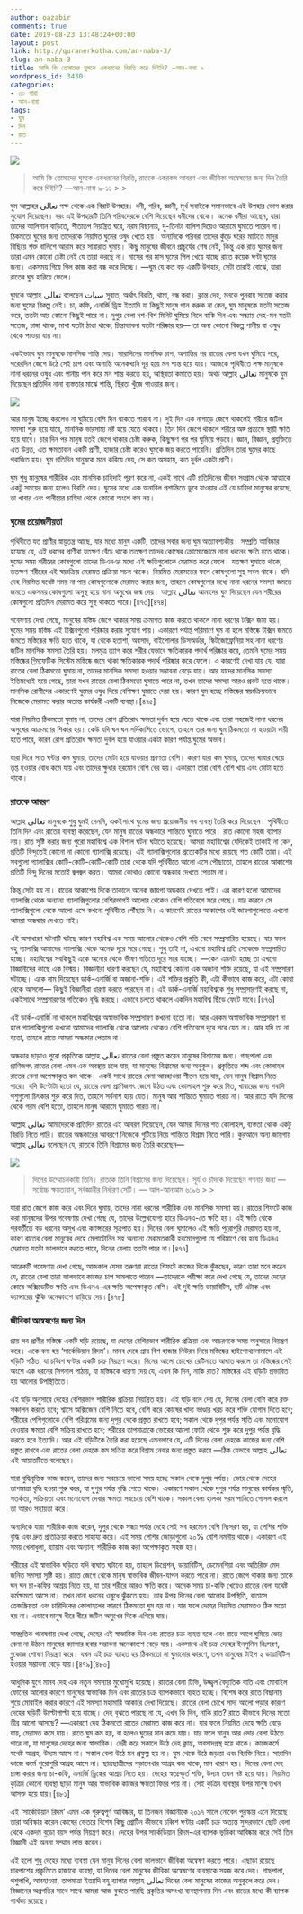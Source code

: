 ```yaml
---
author: oazabir
comments: true
date: 2019-08-23 13:48:24+00:00
layout: post
link: http://quranerkotha.com/an-naba-3/
slug: an-naba-3
title: আমি কি তোমাদের ঘুমকে একধরনের বিরতি করে দিইনি? —আন-নাবা ৯
wordpress_id: 3430
categories:
- ৩০ পারা
- আন-নাবা
tags:
- ঘুম
- দিন
- রাত
---
```



![](https://quranerkotha.com/wp-content/uploads/2019/08/78-4.png)





<blockquote>আমি কি তোমাদের ঘুমকে একধরনের বিরতি, রাতকে একরকম আবরণ এবং জীবিকা অন্বেষণের জন্য দিন তৈরি করে দিইনি? —আন-নাবা ৯-১১
> 
> </blockquote>







ঘুম আল্লাহর تعالى পক্ষ থেকে এক বিরাট উপহার। ধনী, গরিব, জ্ঞানী, মূর্খ সবাইকে সমানভাবে এই উপহার ভোগ করার সুযোগ দিয়েছেন। বরং এই উপহারটি তিনি গরিবদেরকে বেশি দিয়েছেন ধনীদের থেকে। অনেক ধনীরা আছেন, যারা তাদের আলিশান বাড়িতে, শীতাতপ নিয়ন্ত্রিত ঘরে, নরম বিছানায়, দু-তিনটা বালিশ দিয়েও আরামে ঘুমাতে পারেন না। ঠিকমতো ঘুমের জন্য তাদেরকে নিয়মিত ঘুমের ওষুধ খেতে হয়। অন্যদিকে গরিবরা তাদের কুঁড়ে ঘরের মাটিতে মাদুর বিছিয়ে শক্ত বালিশে আরাম করে সারারাত ঘুমায়। কিছু মানুষের জীবনে প্রাচুর্যের শেষ নেই, কিন্তু এক রাত ঘুমের জন্য তারা এমন কোনো চেষ্টা নেই যে তারা করছে না। মাসের পর মাস ঘুমের পিল খেয়ে যাচ্ছে রাতে কয়েক ঘণ্টা ঘুমের জন্য। একসময় গিয়ে পিল কাজ করা বন্ধ করে দিচ্ছে। —ঘুম যে কত বড় একটি উপহার, সেটা তারাই বোঝে, যারা রাতের ঘুম হারিয়ে ফেলে।







ঘুমকে আল্লাহ تعالى বলেছেন سبات সুবাত, অর্থাৎ বিরতি, থামা, বন্ধ করা। ক্লান্ত দেহ, মনকে পুনরায় সতেজ করার জন্য ঘুমের বিকল্প নেই। চা, কফি, এনার্জি ড্রিঙ্ক ইত্যাদি যা কিছুই মানুষ পান করুক না কেন, ঘুম মানুষকে যতটা সতেজ করে, ততটা আর কোনো কিছুই পারে না। দুপুর বেলা দশ-বিশ মিনিট ঘুমিয়ে নিলে বাকি দিন এবং সন্ধ্যায় দেহ-মন যতটা সতেজ, চাঙ্গা থাকে; মাথা যতটা ঠাণ্ডা থাকে; চিন্তাভাবনা যতটা পরিষ্কার হয়— তা অন্য কোনো বিকল্প পানীয় বা ওষুধ থেকে পাওয়া যায় না।







একইভাবে ঘুম মানুষকে মানসিক শান্তি দেয়। সারাদিনের মানসিক চাপ, অশান্তির পর রাতের বেলা যখন ঘুমিয়ে পরে, পরেরদিন জেগে উঠে সেই চাপ এবং অশান্তি অনেকখানি দূর হয়ে মন শান্ত হয়ে যায়। আজকে পৃথিবীতে লক্ষ মানুষকে নানা ধরনের ওষুধ এবং পানীয় পান করে মন শান্ত করতে হয়, অস্থিরতা কমাতে হয়। অথচ আল্লাহ تعالى মানুষকে ঘুম দিয়েছেন প্রতিদিন নানা ব্যস্ততার মাঝে শান্তি, স্থিরতা খুঁজে পাওয়ার জন্য।





<!-- more -->



![](https://quranerkotha.com/wp-content/uploads/2019/08/78_3.png)





আর মানুষ ইচ্ছে করলেও না ঘুমিয়ে বেশি দিন থাকতে পারবে না। দুই দিন এক নাগাড়ে জেগে থাকলেই শরীরে জটিল সমস্যা শুরু হয়ে যাবে, মানসিক ভারসাম্য নষ্ট হয়ে যেতে থাকবে। তিন দিন জেগে থাকলে শরীরে অঙ্গ প্রত্যঙ্গে স্থায়ী ক্ষতি হয়ে যাবে। চার দিন পর মানুষ যতই জেগে থাকার চেষ্টা করুক, কিছুক্ষণ পর পর ঘুমিয়ে পড়বে। জ্ঞান, বিজ্ঞান, প্রযুক্তিতে এত উন্নত, এত ক্ষমতাবান একটি প্রাণী, হাজার চেষ্টা করেও ঘুমকে জয় করতে পারেনি। প্রতিদিন তারা ঘুমের কাছে পরাজিত হয়। ঘুম প্রতিদিন মানুষকে মনে করিয়ে দেয়, সে কত অসহায়, কত দুর্বল একটা প্রাণী।







ঘুম শুধু মানুষের শারীরিক এবং মানসিক চাহিদাই পূরণ করে না, একই সাথে এটি প্রতিদিনের জীবন সংগ্রাম থেকে আত্মাকে একটু সময়ের জন্য হলেও বিরতি দেয়। ঘুমের মধ্যে এক অনাবিল প্রশান্তিতে ডুবে যাওয়ার এই যে চাহিদা মানুষের রয়েছে, তা খাবার এবং পানীয়ের চাহিদা থেকে কোনো অংশে কম নয়।







### ঘুমের প্রয়োজনীয়তা







পৃথিবীতে যত প্রাণীর স্নায়ুতন্ত্র আছে, যার মধ্যে মানুষ একটি, তাদের সবার জন্য ঘুম অত্যাবশ্যকীয়। সম্প্রতি আবিষ্কার হয়েছে যে, এই ধরনের প্রাণীরা যতক্ষণ বেঁচে থাকে ততক্ষণ তাদের কোষের ক্রোমোজোমে নানা ধরনের ক্ষতি হতে থাকে। ঘুমের সময় শরীরের কোষগুলো তাদের ডিএনএর মধ্যে এই ক্ষতিগুলোকে মেরামত করে ফেলে। যতক্ষণ ঘুমাতে থাকে, ততক্ষণ শরীরের এই স্বয়ংক্রিয় মেরামত প্রক্রিয়া সচল থাকে। নিয়মিত মেরামতের ফলে কোষগুলো সুস্থ সবল থাকে। যদি দেহ নিয়মিত যথেষ্ট সময় না পায় কোষগুলোকে মেরামত করার জন্য, তাহলে কোষগুলোর মধ্যে নানা ধরনের সমস্যা জমতে জমতে একসময় কোষগুলো অসুস্থ হয়ে নানা অসুখের জন্ম দেয়। আল্লাহ تعالى আমাদের ঘুম দিয়েছেন যেন শরীরের কোষগুলো প্রতিদিন মেরামত করে সুস্থ থাকতে পারে।[৪৭৩][৪৭৪]







গবেষণায় দেখা গেছে, মানুষের মস্তিষ্ক জেগে থাকার সময় ক্রমাগত কাজ করতে থাকলে নানা ধরণের টক্সিন জমা হয়। ঘুমের সময় মস্তিষ্ক এই টক্সিনগুলো পরিষ্কার করার সুযোগ পায়। একারণে পর্যাপ্ত পরিমাণে ঘুম না হলে মস্তিষ্কে টক্সিন জমতে জমতে মস্তিষ্কের ক্ষতি হতে থাকে, যা থেকে হতাশা, অবসাদ, বাইপোলার ডিসঅর্ডার, স্কিটজোফ্রেনিয়া সহ নানা ধরণের জটিল মানসিক সমস্যা তৈরি হয়। মলমূত্র ত্যাগ করে শরীর যেভাবে ক্ষতিকারক পদার্থ পরিষ্কার করে, তেমনি ঘুমের সময় মস্তিষ্কের গ্লিমফেটিক সিস্টেম মস্তিষ্কে জমে থাকা ক্ষতিকারক পদার্থ পরিষ্কার করে ফেলে। এ কারণেই দেখা যায় যে, যারা রাতের বেলা ঠিকমতো ঘুমায় না, তাদের মানসিক সমস্যা হওয়ার সম্ভাবনা বেড়ে যায়। আর যাদের মানসিক সমস্যা ইতিমধ্যেই হয়ে গেছে, তারা যখন রাতের বেলা ঠিকমতো ঘুমাতে পারে না, তখন তাদের সমস্যা আরও প্রকট হতে থাকে। মানসিক রোগীদের একারণেই ঘুমের ওষুধ দিয়ে বেশিক্ষণ ঘুমাতে দেয়া হয়। কারণ ঘুম হচ্ছে মস্তিষ্কের স্বয়ংক্রিয়ভাবে নিজেকে মেরামত করার অত্যন্ত কার্যকরী একটি ব্যবস্থা।[৪৭৫]







যারা নিয়মিত ঠিকমতো ঘুমায় না, তাদের রোগ প্রতিরোধ ক্ষমতা দুর্বল হয়ে যেতে থাকে এবং তারা সহজেই নানা ধরনের অসুখের আক্রমণের শিকার হয়। কেউ যদি ঘন ঘন সর্দিকাশিতে ভোগে, তাহলে তার জন্য ঘুম ঠিকমতো না হওয়াটা দায়ী হতে পারে, কারণ রোগ প্রতিরোধ ক্ষমতা দুর্বল হয়ে যাওয়ার একটা কারণ পর্যাপ্ত ঘুমের অভাব।







যারা দিনে সাত ঘন্টার কম ঘুমায়, তাদের মোটা হয়ে যাওয়ার প্রবণতা বেশি। কারণ যারা কম ঘুমায়, তাদের খাবার খেয়ে তৃপ্ত হওয়ার বোধ কমে যায় এবং তাদের ক্ষুধার হরমোন বেশি বের হয়। একারণে তারা বেশি বেশি খায় এবং মোটা হতে থাকে।







### রাতকে আবরণ







আল্লাহ تعالى মানুষকে শুধু ঘুমই দেননি, একইসাথে ঘুমের জন্য প্রয়োজনীয় সব ব্যবস্থা তৈরি করে দিয়েছেন। পৃথিবীতে তিনি দিন এবং রাতের ব্যবস্থা করেছেন, যেন মানুষ রাতের অন্ধকারে শান্তিতে ঘুমাতে পারে। রাত কোনো সহজ ব্যাপার নয়। রাত সৃষ্টি করার জন্য পুরো মহাবিশ্বে এক বিশাল ঘটনা ঘটাতে হয়েছে। আমরা মহাবিশ্বের যেদিকেই তাকাই না কেন, প্রতিটি বিন্দুতেই কোনো না কোনো গ্যালাক্সি রয়েছে। এই গ্যালাক্সিগুলোর প্রত্যেকটির মধ্যে রয়েছে শত কোটি তারা। এই সবগুলো গ্যালাক্সির কোটি-কোটি-কোটি-কোটি তারা থেকে যদি পৃথিবীতে আলো এসে পৌছাতো, তাহলে রাতের আকাশের প্রতিটি বিন্দু দিনের মতোই জ্বলজ্বল করত। আমরা কোথাও কোনো অন্ধকার দেখতে পেতাম না।







কিন্তু সেটা হয় না। রাতের আকাশের দিকে তাকালে অনেক জায়গা অন্ধকার দেখতে পাই। এর কারণ হলো আমাদের গ্যালাক্সি থেকে অন্যান্য গ্যালাক্সিগুলোর বেশিরভাগই আলোর থেকেও বেশি গতিবেগে সরে গেছে। যার কারনে সে গ্যালাক্সিগুলো থেকে আলো এসে কখনো পৃথিবীতে পৌঁছায় নি। এ কারণেই রাতের আকাশের ওই জায়গাগুলোতে এখনো আমরা অন্ধকার দেখতে পাই।







এই অসাধারণ ঘটনাটি ঘটছে কারণ মহাবিশ্ব এক সময় আলোর থেকেও বেশি গতি বেগে সম্প্রসারিত হয়েছে। যার ফলে বহু গ্যালাক্সি আমাদের গ্যালাক্সি থেকে অনেক দূরে সরে গেছে। শুধু তাই না, এখনো মহাবিশ্ব প্রতি সেকেন্ডে সম্প্রসারিত হচ্ছে। মহাবিশ্বের সবকিছুই একে অন্যের থেকে ভীষণ গতিতে দূরে সরে যাচ্ছে। —কেন এমনটা হচ্ছে তা এখনো বিজ্ঞানীদের কাছে এক বিস্ময়। বিজ্ঞানীরা ধারণা করছেন যে, মহাবিশ্বে কোনো এক অজানা শক্তি রয়েছে, যা এই সম্প্রসারণ ঘটাচ্ছে। একে নাম দিয়েছেন ডার্ক-এনার্জি বা অজানা-শক্তি। এই শক্তির প্রকৃতি কী, এটা কীভাবে কাজ করে, এটা কোথা থেকে আসলো— কিছুই বিজ্ঞানীরা ধারণা করতে পারছেন না। এই ডার্ক-এনার্জি মহাবিশ্বকে শুধু সম্প্রসারণই করছে না, একইসাথে সম্প্রসারণের গতিকেও বৃদ্ধি করছে। এভাবে চলতে থাকলে একদিন মহাবিশ্ব ছিঁড়ে ফেটে যাবে।[৪৭৬]







এই ডার্ক-এনার্জি না থাকলে মহাবিশ্বের অস্বাভাবিক সম্প্রসারণ কখনো হতো না। আর এরকম অস্বাভাবিক সম্প্রসারণ না হলে গ্যালাক্সিগুলো কখনো আমাদের গ্যালাক্সি থেকে আলোর থেকেও বেশি গতিবেগে দূরে সরে যেত না। আর যদি তা না হতো, তাহলে রাতে আমরা অন্ধকার পেতাম না।







অন্ধকার ছাড়াও পুরো প্রকৃতিকে আল্লাহ تعالى রাতের বেলা প্রস্তুত করেন মানুষের বিশ্রামের জন্য। গাছপালা এবং প্রাণিজগৎ রাতের বেলা এমন এক অবস্থায় চলে যায়, যা মানুষের বিশ্রামের জন্য অনুকূল। প্রকৃতিতে শব্দ এবং কোলাহল রাতের বেলা অপেক্ষাকৃত কম থাকে। একই সাথে রাতের বেলা আবহাওয়া শীতল হয়ে যায়, যেন মানুষ বিশ্রাম নিতে পারে। যদি উল্টোটা হতো যে, রাতের বেলা প্রাণিজগৎ জেগে উঠত এবং কোলাহল শুরু করে দিত, খাবারের জন্য গবাদি পশুগুলো চিৎকার শুরু করে দিত, তাহলে সর্বনাশ হয়ে যেত। মানুষ আর শান্তিতে ঘুমাতে পারত না। আর রাতে যদি দিনের থেকে গরম বেশি হতো, তাহলে মানুষ আরামে ঘুমাতে পারত না।







আল্লাহ تعالى আমাদেরকে প্রতিদিন রাতের এই আবরণ দিয়েছেন, যেন আমরা দিনের শত কোলাহল, ব্যস্ততা থেকে একটু বিরতি নিতে পারি। রাতের অন্ধকারের আবরণে নিজেকে গুটিয়ে নিয়ে শান্তিতে বিশ্রাম নিতে পারি। কুরআনে অন্য জায়গায় আল্লাহ تعالى বলেছেন যে, রাতকে তিনি বিশ্রামের জন্য তৈরি করেছেন—





![](https://quranerkotha.com/wp-content/uploads/2019/08/6-96.png)





<blockquote>দিনের উম্মোচনকারী তিনি। রাতকে তিনি বিশ্রামের জন্য দিয়েছেন। সূর্য ও চাঁদকে দিয়েছেন গণনার জন্য —সর্বোচ্চ ক্ষমতাবান, সর্বজ্ঞানীর নির্ধারণ সেটি। — আল-আনআম ৬:৯৬
> 
> </blockquote>







যারা রাত জেগে কাজ করে এবং দিনে ঘুমায়, তাদের নানা ধরনের শারীরিক এবং মানসিক সমস্যা হয়। রাতের শিফটে কাজ করা মানুষদের উপর গবেষণায় দেখা গেছে যে, তাদের উল্লেখযোগ্য হারে ডিএনএ-তে ক্ষতি হয়। এই ক্ষতি থেকে পরবর্তীতে বড় ধরনের অসুখ এবং ক্যান্সারের সূত্রপাত হয়। দিনের বেলা ঘুমালেও এই ক্ষতি পুরোপুরি মেরামত হয় না, কারণ রাতের বেলা মানুষের দেহে মেলাটোনিন সহ অন্যান্য মেরামতকারী হরমোনগুলো যে পরিমাণে বের হয়ে ডিএনএ মেরামত যতটা ভালভাবে করতে পারে, দিনের বেলায় ততটা পারে না।[৪৭৭]







আরেকটি গবেষণায় দেখা গেছে, আজকাল যেসব তরুণরা রাতের শিফটে কাজের দিকে ঝুঁকছেন, কারণ তারা মনে করেন যে, রাতের বেলা তারা ভালভাবে কাজের চাপ সামলাতে পারেন —তাদেরকে পরীক্ষা করে দেখা গেছে যে, তাদের দেহের কোষে অক্সিডেটিভ ক্ষতি এবং ডিএনএ-এর ক্ষতি অপেক্ষাকৃত বেশি। এই দুই ক্ষতি ডায়াবিটিস, হার্ট এটাক এবং ক্যান্সারের ঝুঁকি অনেকাংশে বাড়িয়ে দেয়।[৪৭৮]







### জীবিকা অন্বেষণের জন্য দিন







প্রায় সব প্রাণীর মস্তিষ্কে একটি ঘড়ি রয়েছে, যা দেহের বেশিরভাগ শারীরিক প্রক্রিয়া এবং আচরণকে সময় অনুসারে নিয়ন্ত্রণ করে। একে বলা হয় ‘সার্কেডিয়ান রিদম’। মানব দেহে প্রায় বিশ হাজার নিউরন নিয়ে মস্তিষ্কের হাইপোথ্যালামাসে এই ঘড়িটি গঠিত, যা চব্বিশ ঘণ্টার একটি চক্র নিয়ন্ত্রণ করে। দিনের আলো চোখের রেটিনাতে আঘাত করলে তা মস্তিষ্কের সেই অংশে এক ধরনের সিগনাল পাঠায়, যা মস্তিষ্ককে ধারণা দেয় যে, এখন কি দিন, নাকি রাত? মস্তিষ্কের এই ঘড়িটি প্রভাবিত হয় আলোর উপস্থিতিতে।







এই ঘড়ি অনুসারে দেহের বেশিরভাগ শারীরিক প্রক্রিয়া নিয়ন্ত্রিত হয়। এই ঘড়ি বলে দেয় যে, দিনের বেলা বেশি করে রক্ত সঞ্চালন করতে হবে; শ্বাসে অক্সিজেন বেশি নিতে হবে, বেশি করে কোষের খাদ্য ভাণ্ডার খরচ করে শক্তি যোগান দিতে হবে; শরীরের পেশিগুলোকে বেশি পরিশ্রমের জন্য দুপুর থেকে প্রস্তুত রাখতে হবে; সকাল থেকে দুপুর পর্যন্ত স্মৃতি এবং মনোযোগ দেওয়ার ক্ষমতা বেশি সক্রিয় রাখতে হবে; শরীরের তাপমাত্রাকে ভোরের আলো ফোটা থেকে শুরু করে দুপুর পর্যন্ত বৃদ্ধি করতে হবে ইত্যাদি। আর এই ঘড়িটিকে তৈরি করা হয়েছে এমনভাবে যে, এটি দিনের বেলা দেহকে কাজের জন্য বেশি প্রস্তুত রাখবে এবং রাতের বেলা দেহকে কম সক্রিয় করে বিশ্রাম নেবার জন্য প্রস্তুত করবে —ঠিক যেভাবে আল্লাহ تعالى এই আয়াতটিতে বলেছেন।







যারা বুদ্ধিবৃত্তিক কাজ করেন, তাদের জন্য সবচেয়ে ভালো সময় হচ্ছে সকাল থেকে দুপুর পর্যন্ত। ভোর থেকে দেহের তাপমাত্রা বৃদ্ধি হওয়া শুরু করে, যা দুপুর পর্যন্ত বৃদ্ধি পেতে থাকে। একারণে সকাল থেকে দুপুর পর্যন্ত মানুষের কার্যকর স্মৃতি, সতর্কতা, সক্রিয়তা এবং মনোযোগ দেবার ক্ষমতা সবচেয়ে বেশি থাকে। সকাল বেলা হালকা গরম পানিতে গোসল করলে তা আরও সহায়তা করে।







অন্যদিকে যারা শারীরিক কাজ করেন, দুপুর থেকে সন্ধ্যা পর্যন্ত দেহে সেই সব হরমোন বেশি নিঃসরণ হয়, যা পেশির শক্তি বৃদ্ধি এবং দ্রুত প্রতিক্রিয়া করতে সাহায্য করে। এই সময় পেশির জোড়াগুলো ২০% বেশি নমনীয় থাকে। একারণে এই সময় খেলাধুলা, ব্যায়াম এবং অন্যান্য শারীরিক কাজ করা অপেক্ষাকৃত সহজ হয়।







শরীরের এই স্বাভাবিক ঘড়িতে যদি ব্যঘাত ঘটানো হয়, তাহলে ডিপ্রেশন, ডায়াবিটিস, ডেমেনশিয়া এবং অতিরিক্ত মেদ জনিত সমস্যা সৃষ্টি হয়। রাতে জেগে থেকে মানুষ স্বাভাবিক জীবন-যাপন করতে পারে না। রাতে জেগে থাকার জন্য তাকে ঘন ঘন চা-কফির আশ্রয় নিতে হয়, যা তার শরীরে আরও ক্ষতি করে। অনেক সময় চা-কফি খেয়েও রাতের বেলা যথেষ্ট কর্মক্ষমতা আসে না। তখন নানা ধরনের ওষুধে ঝুঁকতে হয়। তার উপর দিনের বেলা আলোর উপস্থিতি, বাতাসে তেজস্ক্রিয়তা এবং চারিদিকের কোলাহলের কারণে ঠিকমতো ঘুম হয় না। যার ফলে দেহের নিয়মিত মেরামতও ঠিক মতো হয় না। এভাবে মানুষ ধীরে ধীরে জটিল অসুখের দিকে এগিয়ে যায়।







সাম্প্রতিক গবেষণায় দেখা গেছে, দেহের এই স্বাভাবিক দিন এবং রাতের চক্র ব্যহত হলে এবং রাতে আগে ঘুমিয়ে ভোর বেলা না উঠলে মানুষের ক্যান্সার হবার সম্ভাবনা অনেকাংশে বেড়ে যায়। একসাথে এই চক্র দেহের ইনসুলিন নিঃসরণ, গ্লুকোজ শোষণ নিয়ন্ত্রণ করে। যখন এই চক্র ব্যাহত হয় ঠিকমতো না ঘুমানোর কারণে, তখন মানুষের টাইপ ২ ডায়াবিটিস হওয়ার সম্ভাবনা বেড়ে যায়।[৪৭৯][৪৮০]







আধুনিক যুগে মানব দেহ এক নতুন সমস্যার মুখোমুখি হয়েছে। রাতের বেলা টিভি, উজ্জ্বল বৈদ্যুতিক বাতি এবং মোবাইল ফোনের আলোর কারণে মানুষের স্বাভাবিক দিন এবং রাতের চক্র ব্যাপকভাবে ব্যহত হচ্ছে। বিশেষ করে রাতে বিছানায় শুয়ে মোবাইল করার কারণে এই সমস্যা মহামারি আকারে দেখা দিয়েছে। রাতের বেলা চোখে সাদা আলো পড়ার কারণে দেহের ঘড়িটি উল্টোপাল্টা হয়ে যাচ্ছে। দেহ বুঝতে পারছে না যে, এখন কি দিন, নাকি রাত? রাতে কীভাবে দিনের মতো তীব্র আলো আসছে? —একারণে দেহ ঠিকমতো রাতের মেরামত কাজ করে না। যার ফলে নিয়মিত দেহে ক্ষতি বেড়ে যায়, মেরামত কমে যায়। রাতে ঘুম কম হয়, বা হলেও ঘুমের মান কমে যায়। যার ফলে মানুষ আর ভোর বেলা উঠতে পারে না, যা মানুষের দেহের জন্য স্বাভাবিক। দেরী করে সকালে উঠে দেহ ক্লান্ত, অবসাদগ্রস্থ হয়ে থাকে। কাজেকর্মে যথেষ্ট আগ্রহ, উদ্যম আসে না। সকাল বেলা উঠে মন প্রফুল্ল হয় না। ঘুম থেকে উঠে জড়তা এবং বিরক্তি নিয়ে। সারাদিন কাজে কর্মে পুরোপুরি আগ্রহ আসে না। ছাত্রছাত্রীদের পড়ালেখার আগ্রহ কম থাকে, মান খারাপ হয়। দিনের বেলা দেহ চাঙ্গা করার জন্য চা-কফি, এনার্জি ড্রিঙ্কের আশ্রয় নিতে হয়। দেহের স্বতঃস্ফূর্ত শক্তি, উদ্যম তখন নষ্ট হয়ে যায়। নিয়মিত কৃত্রিম কোনো ব্যবস্থা ছাড়া মানুষ আর স্বাভাবিক কাজের ক্ষমতা ফিরে পায় না। সেই কৃত্রিম ব্যবস্থার উপর মানুষ তখন আসক্ত হয়ে যায়।[৪৮১]







এই ‘সার্কেডিয়ান রিদম’ এমন এক গুরুত্বপূর্ণ আবিষ্কার, যা তিনজন বিজ্ঞানীকে ২০১৭ সালে নোবেল পুরস্কার এনে দিয়েছে। তারা অবিস্কার করেন কোষের ভেতরে বিশেষ কিছু প্রোটিন কীভাবে চব্বিশ ঘণ্টার একটি চক্র অত্যন্ত সুন্দরভাবে ছোট বেলা থেকে একদম বুড়ো বয়স পর্যন্ত নিয়ন্ত্রণ করে। দেহের উপর সার্কেডিয়ান রিদম-এর ব্যাপক ভূমিকা আবিষ্কার করে সেই তিন বিজ্ঞানী এই অনন্য সম্মান লাভ করেন।







এই হলো শুধু দেহের মধ্যে ব্যবস্থা যেন মানুষ দিনের বেলা ভালভাবে জীবিকা অন্বেষণ করতে পারে। এছাড়া রয়েছে চারপাশের প্রকৃতিতে হাজারো ব্যবস্থা, যা দিনের বেলা মানুষের জীবিকা অন্বেষণের ব্যবস্থাকে সহজ করে দেয়। গাছপালা, পশুপাখি, আবহাওয়া, তাপমাত্রা ইত্যাদি বহু ব্যাপার আল্লাহ تعالى দিনের বেলা মানুষের কাজের অনুকূলে করে দেন। বিজ্ঞানের অগ্রগতির সাথে সাথে আমরা আজ বুঝতে পারছি প্রকৃতির অসংখ্য ব্যবস্থাপনায় দিন এবং রাতের মধ্যে কী ব্যাপক পার্থক্য রয়েছে। 







[^৪৭৩]: Cheung, V. , Yuen, V. M., Wong, G. T. and Choi, S. W. (2019), The effect of sleep deprivation and disruption on DNA damage and health of doctors. Anaesthesia, 74: 434-440. doi:10.1111/anae.14533

[^৪৭৪]: Sleep increases chromosome dynamics to enable reduction of accumulating DNA damage in single neurons. (2019, March 5). Retrieved from https://www.nature.com/articles/s41467-019-08806-w

[^৪৭৫]: Eugene, A. R., & Masiak, J. (2015). The Neuroprotective Aspects of Sleep. MEDtube science, 3(1), 35–40.

[^৪৭৬]: Dark Energy, Dark Matter Mission Directorate. (2019, August 22). Retrieved from https://science.nasa.gov/astrophysics/focus-areas/what-is-dark-energy

[^৪৭৭]: Bhatti P, Mirick DK, Randolph TW, et al “Oxidative DNA damage during night shift work” Occupational and Environmental Medicine 2017;74:680-683.

[^৪৭৮]: Pavanello, S., Stendardo, M., Mastrangelo, G., Casillo, V., Nardini, M., Mutti, A., … Boschetto, P. (2019). “Higher Number of Night Shifts Associates with Good Perception of Work Capacity and Optimal Lung Function but Correlates with Increased Oxidative Damage and Telomere Attrition.” BioMed research international, 2019, 8327629. doi:10.1155/2019/8327629

[^৪৭৯]: S. Masri and P. Sassone-Corsi. The emerging link between cancer, metabolism, and circadian rhythms. Nature Medicine, 24(12):1795–1803, 2018.

[^৪৮০]: D. J. Stenvers, F. A. J. L. Scheer, P. Schrauwen, S. E. la Fleur, and A. Kalsbeek. Circadian clocks and insulin resistance. Nature Reviews Endocrinology, 15(2):75–89, 2019.

[^৪৮১]: Zhu, L., & Zee, P. C. (2012). Circadian rhythm sleep disorders. Neurologic clinics, 30(4), 1167–1191. doi:10.1016/j.ncl.2012.08.011 



